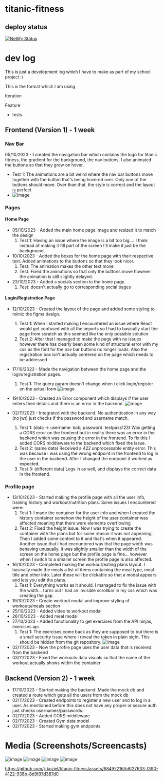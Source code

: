 
 
 # titanic-fitness

## deploy status

[![Netlify Status](https://api.netlify.com/api/v1/badges/f0565ff7-3544-4bc9-a941-9a1759e3f615/deploy-status)](https://app.netlify.com/sites/titanic-fitness/deploys)

# dev log

This is just a development log which I have to make as part of my school project :)

This is the format which I am using

Iteration

Feature

- tests

## Frontend (Version 1) - 1 week

### Nav Bar

05/10/2023 - I created the navigation bar which contains the logo for titanic fitness, the gradient for the background, the nav buttons. I also animated the buttons so that they grow on hover.

- Test 1: The animations are a bit weird where the nav bar buttons move together with the button that's being hovered over. Only one of the buttons should move. Over than that, the style is correct and the layout is perfect
- ![image](https://github.com/j-koziel/titanic-fitness/assets/68497216/9c9369be-afb2-475c-899c-2b42ee208bbf)

### Pages

#### Home Page

- 05/10/2023 - Added the main home page image and resized it to match the design
  1. Test 1: Having an issue where the image is a bit too big.... I think instead of making it fill part of the screen I'll make it just be the background.
- 10/10/2023 - Added the boxes for the home page with their respective text. Added animations to the buttons so that they look nicer.
  1. Test: The animation makes the other text move
  2. Test: Fixed the animations so that only the buttons move however the animation is still slightly delayed.
- 23/10/2023 - Added a socials section to the home page.
  1. Test: doesn't actually go to corresponding social pages

#### Login/Registration Page

- 12/10/2023 - Created the layout of the page and added some styling to mimic the figma design.
  1. Test 1: When I started making I encountered an issue where React would get confused with all the imports so I had to basically start the page from scratch as this seemed like the only possible solution
  2. Test 2: After that I managed to make the page with no issues however there has clearly been some kind of structural error with my css as the font for the nav bar buttons no longer loads. Also the registration box isn't actually centered on the page which needs to       be addressed
- 17/10/2023 - Made the navigation between the home page and the login/registration pages.
  1. Test 1: The query param doesn't change when i click login/register on the actual form
![image](https://github.com/j-koziel/titanic-fitness/assets/68497216/a9459f7c-0aff-49cd-bf3e-f6757176b0b7)

- 19/10/2023 - Created an Error component which displays if the user enters their details and there is an error in the backend.
  ![image](https://github.com/j-koziel/titanic-fitness/assets/68497216/8d84fb63-485f-4969-aff1-c0e0937d19ed)

- 02/11/2023 - Integrated with the backend. No authentication in any way (no jwt) just checks if the password and username match.
  1. Test 1: (data -> username: bobj password: testpass123) Was getting a CORS error on the frontend but in reality there was an error in the backend which was causing the error in the frontend. To fix this I added CORS middleware to the backend which fixed the issue.
  2. Test 2: (same data) Received a 422 unprocessable entity error. This was because I was using the wrong endpoint in the frontend to log in the user in the backend. After I changed the endpoint it worked as expected.
  3. Test 3: (different data) Logs in as well, and displays the correct data in the frontend. 


 
### Profile page
- 13/10/2023 - Started making the profile page with all the user info, training history and workout/nutrition plans. Some issues I encountered were:
  1. Test 1: I made the container for the user info and when I created the history container somehow the height of the user container was affected meaning that there were elements overflowing
  2. Test 2: Fixed the height issue. Now I was trying to create the container with the plans but for some reason it was not appearing. Then I added some content to it and that's when it appeared. Another issue that I had encountered was that the page width was behaving unusually. It was slightly smaller than the width of the screen on the home page but the profile page is fine... however when I switch to a smaller screen the profile page is also affected.
- 16/10/2023 - Completed making the workout/eating plans layout. I basically made the meals a list of items containing the meal type, meal title and other info. Later these will be clickable so that a modal appears and lets you edit the plans.
  1. Test 1: Everything works as it should. I managed to fix the issue with the width... turns out I had an invisible scrollbar in my css which was creating the gap.
- 19/10/2023 - Create workout modal and improve styling of workouts/meals section
- 25/10/2023 - Added video to workout modal
- 26/10/2023 - Added meal modal
- 27/10/2023 - Added functionality to get exercises from the API ninjas, exercises api.
  1. Test 1: The exercises come back as they are supposed to but there is a small security issue where I reveal the token in plain sight. This should be hidden from the git repository.
 ![image](https://github.com/j-koziel/titanic-fitness/assets/68497216/d8a7f24e-3e6c-4a23-9053-08e4832be6f7)
- 02/11/2023 - Now the profile page uses the user data that is received from the backend
- 03/11/2023 - Fixed the workouts data visuals so that the name of the workout actually shows within the container


## Backend (Version 2) - 1 week
- 17/10/2023 - Started making the backend. Made the mock db and created a route which gets all the users from the mock db
- 02/11/2023 - Created endpoints to register a new user and to log in a user. As mentioned before this does not have any proper or secure auth just checks usernames/passwords.
- 02/11/2023 - Added CORS middleware
- 02/11/2023 - Created Gym data model
- 02/11/2023 - Started making gym endpoints

# Media (Screenshots/Screencasts)
![image](https://github.com/j-koziel/titanic-fitness/assets/68497216/30934fad-080e-4e73-b960-70932ebc3da6)
![image](https://github.com/j-koziel/titanic-fitness/assets/68497216/441a5192-b363-4ecc-93f0-f3c81c062b7b)
![image](https://github.com/j-koziel/titanic-fitness/assets/68497216/555f5b24-6a66-4711-bb09-fc84f8586fcc)
![image](https://github.com/j-koziel/titanic-fitness/assets/68497216/dc1d8d22-e596-48d1-aaad-9f00adf7406c)



https://github.com/j-koziel/titanic-fitness/assets/68497216/b6f27633-f390-4122-938b-8d9f97d387d0





